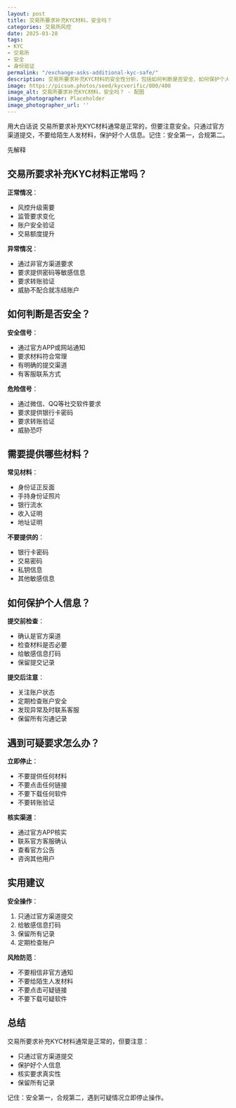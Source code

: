```yaml
---
layout: post
title: 交易所要求补充KYC材料，安全吗？
categories: 交易所风控
date: 2025-03-28
tags:
- KYC
- 交易所
- 安全
- 身份验证
permalink: "/exchange-asks-additional-kyc-safe/"
description: 交易所要求补充KYC材料的安全性分析，包括如何判断是否安全、如何保护个人信息、注意事项等。
image: https://picsum.photos/seed/kycverific/800/400
image_alt: 交易所要求补充KYC材料，安全吗？ - 配图
image_photographer: Placeholder
image_photographer_url: ''
---
```

用大白话说
交易所要求补充KYC材料通常是正常的，但要注意安全。只通过官方渠道提交，不要给陌生人发材料，保护好个人信息。记住：安全第一，合规第二。

先解释

## 交易所要求补充KYC材料正常吗？

**正常情况**：
- 风控升级需要
- 监管要求变化
- 账户安全验证
- 交易额度提升

**异常情况**：
- 通过非官方渠道要求
- 要求提供密码等敏感信息
- 要求转账验证
- 威胁不配合就冻结账户

## 如何判断是否安全？

**安全信号**：
- 通过官方APP或网站通知
- 要求材料符合常理
- 有明确的提交渠道
- 有客服联系方式

**危险信号**：
- 通过微信、QQ等社交软件要求
- 要求提供银行卡密码
- 要求转账验证
- 威胁恐吓

## 需要提供哪些材料？

**常见材料**：
- 身份证正反面
- 手持身份证照片
- 银行流水
- 收入证明
- 地址证明

**不要提供的**：
- 银行卡密码
- 交易密码
- 私钥信息
- 其他敏感信息

## 如何保护个人信息？

**提交前检查**：
- 确认是官方渠道
- 检查材料是否必要
- 给敏感信息打码
- 保留提交记录

**提交后注意**：
- 关注账户状态
- 定期检查账户安全
- 发现异常及时联系客服
- 保留所有沟通记录

## 遇到可疑要求怎么办？

**立即停止**：
- 不要提供任何材料
- 不要点击任何链接
- 不要下载任何软件
- 不要转账验证

**核实渠道**：
- 通过官方APP核实
- 联系官方客服确认
- 查看官方公告
- 咨询其他用户

## 实用建议

**安全操作**：
1. 只通过官方渠道提交
2. 给敏感信息打码
3. 保留所有记录
4. 定期检查账户

**风险防范**：
- 不要相信非官方通知
- 不要给陌生人发材料
- 不要点击可疑链接
- 不要下载可疑软件

## 总结

交易所要求补充KYC材料通常是正常的，但要注意：
- 只通过官方渠道提交
- 保护好个人信息
- 核实要求真实性
- 保留所有记录

记住：安全第一，合规第二，遇到可疑情况立即停止操作。

